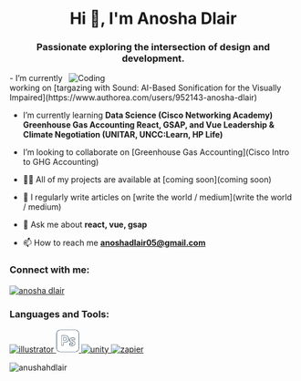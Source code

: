 <h1 align="center">Hi 👋, I'm Anosha Dlair</h1>
<h3 align="center">Passionate exploring the intersection of design and development.</h3>
<img align="right" alt="Coding" width="400" src="https://assets-v2.lottiefiles.com/a/f75ac2f2-116a-11ee-aa38-a35154041321/UTSEH078Aw.gif">
- I’m currently working on [targazing with Sound: AI-Based Sonification for the Visually Impaired](https://www.authorea.com/users/952143-anosha-dlair)

- I’m currently learning **Data Science (Cisco Networking Academy) Greenhouse Gas Accounting React, GSAP, and Vue Leadership & Climate Negotiation (UNITAR, UNCC:Learn, HP Life)**

- I’m looking to collaborate on [Greenhouse Gas Accounting](Cisco Intro to GHG Accounting)

- 👨‍💻 All of my projects are available at [coming soon](coming soon)

- 📝 I regularly write articles on [write the world / medium](write the world / medium)

- 💬 Ask me about **react, vue, gsap**

- 📫 How to reach me **anoshadlair05@gmail.com**

<h3 align="left">Connect with me:</h3>
<p align="left">
<a href="https://linkedin.com/in/anosha dlair" target="blank"><img align="center" src="https://raw.githubusercontent.com/rahuldkjain/github-profile-readme-generator/master/src/images/icons/Social/linked-in-alt.svg" alt="anosha dlair" height="30" width="40" /></a>
</p>

<h3 align="left">Languages and Tools:</h3>
<p align="left"> <a href="https://www.adobe.com/in/products/illustrator.html" target="_blank" rel="noreferrer"> <img src="https://www.vectorlogo.zone/logos/adobe_illustrator/adobe_illustrator-icon.svg" alt="illustrator" width="40" height="40"/> </a> <a href="https://www.photoshop.com/en" target="_blank" rel="noreferrer"> <img src="https://raw.githubusercontent.com/devicons/devicon/master/icons/photoshop/photoshop-line.svg" alt="photoshop" width="40" height="40"/> </a> <a href="https://unity.com/" target="_blank" rel="noreferrer"> <img src="https://www.vectorlogo.zone/logos/unity3d/unity3d-icon.svg" alt="unity" width="40" height="40"/> </a> <a href="https://zapier.com" target="_blank" rel="noreferrer"> <img src="https://www.vectorlogo.zone/logos/zapier/zapier-icon.svg" alt="zapier" width="40" height="40"/> </a> </p>

<p><img align="center" src="https://github-readme-streak-stats.herokuapp.com/?user=anushahdlair&" alt="anushahdlair" /></p>
